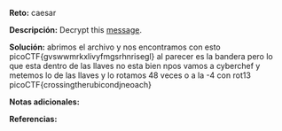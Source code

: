 
**Reto:** caesar

**Descripción:**
Decrypt this [message](https://jupiter.challenges.picoctf.org/static/7d707a443e95054dc4cf30b1d9522ef0/ciphertext).

**Solución:**
abrimos el archivo y nos encontramos con esto picoCTF{gvswwmrkxlivyfmgsrhnrisegl} al parecer es la bandera pero lo que esta dentro de las llaves no esta bien npos vamos a cyberchef y metemos lo de las llaves y lo rotamos 48 veces o a la -4 con rot13
picoCTF{crossingtherubicondjneoach}


**Notas adicionales:**

**Referencias:** 
